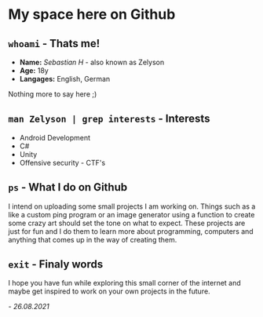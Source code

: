 # My space here on Github

## `whoami` - Thats me!
- **Name:** *Sebastian H* - also known as Zelyson 
- **Age:** 18y
- **Langages:** English, German

Nothing more to say here ;)

## `man Zelyson | grep interests` - Interests
- Android Development
- C#
- Unity
- Offensive security - CTF's

## `ps` - What I do on Github
I intend on uploading some small projects I am working on. Things such as a like a custom ping program or an image generator using a function to create some crazy art should set the tone on what to expect. These projects are just for fun and I do them to learn more about programming, computers and anything that comes up in the way of creating them.

## `exit` - Finaly words
I hope you have fun while exploring this small corner of the internet and maybe get inspired to work on your own projects in the future.

*- 26.08.2021*

<!---
Zelyson/Zelyson is a ✨ special ✨ repository because its `README.md` (this file) appears on your GitHub profile.
You can click the Preview link to take a look at your changes.
--->
